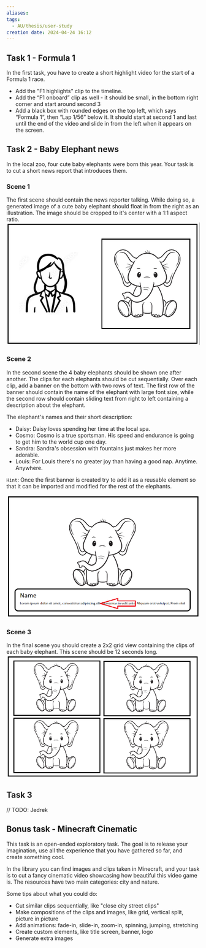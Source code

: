 ```yaml
---
aliases:
tags:
  - AU/thesis/user-study
creation date: 2024-04-24 16:12
---
```

## Task 1 - Formula 1
In the first task, you have to create a short highlight video for the start of a Formula 1 race.
- Add the "F1 highlights" clip to the timeline.
- Add the “F1 onboard” clip as well - it should be small, in the bottom right corner and start around second 3
- Add a black box with rounded edges on the top left, which says “Formula 1“, then “Lap 1/56” below it. It should start at second 1 and last until the end of the video and slide in from the left when it appears on the screen.


## Task 2 - Baby Elephant news
In the local zoo, four cute baby elephants were born this year. Your task is to cut a short news report that introduces them.
### Scene 1
The first scene should contain the news reporter talking. While doing so, a generated image of a cute baby elephant should float in from the right as an illustration. The image should be cropped to it's center with a 1:1 aspect ratio.
![Elephant News Scene 1](./images/user-study-elephant-news-scene-1.png)

### Scene 2
In the second scene the 4 baby elephants should be shown one after another. The clips for each elephants should be cut sequentially. Over each clip, add a banner on the bottom with two rows of text. The first row of the banner should contain the name of the elephant with large font size, while the second row should contain sliding text from right to left containing a description about the elephant.

The elephant's names and their short description:
- Daisy: Daisy loves spending her time at the local spa.
- Cosmo: Cosmo is a true sportsman. His speed and endurance is going to get him to the world cup one day.
- Sandra: Sandra's obsession with fountains just makes her more adorable.
- Louis: For Louis there's no greater joy than having a good nap. Anytime. Anywhere.

`Hint`: Once the first banner is created try to add it as a reusable element so that it can be imported and modified for the rest of the elephants.

![Elephant News Scene 2](./images/user-study-elephant-news-scene-2.png)

### Scene 3
In the final scene you should create a 2x2 grid view containing the clips of each baby elephant. This scene should be 12 seconds long. 
![Elephant News Scene 3](./images/user-study-elephant-news-scene-3.png)

## Task 3
// TODO: Jedrek

## Bonus task - Minecraft Cinematic

This task is an open-ended exploratory task. The goal is to release your imagination, use all the experience that you have gathered so far, and create something cool.

In the library you can find images and clips taken in Minecraft, and your task is to cut a fancy cinematic video showcasing how beautiful this video game is. The resources have two main categories: city and nature.

Some tips about what you could do:
- Cut similar clips sequentially, like "close city street clips"
- Make compositions of the clips and images, like grid, vertical split, picture in picture
- Add animations: fade-in, slide-in, zoom-in, spinning, jumping, stretching
- Create custom elements, like title screen, banner, logo
- Generate extra images




